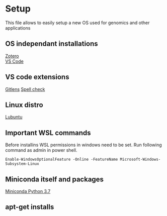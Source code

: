 # Setup 
This file allows to easily setup a new OS used for genomics and other applications
## OS independant installations
[Zotero](https://www.zotero.org/download/)  
[VS Code](https://code.visualstudio.com/)

## VS code extensions
[Gitlens](https://marketplace.visualstudio.com/items?itemName=eamodio.gitlens)
[Spell check](https://marketplace.visualstudio.com/items?itemName=streetsidesoftware.code-spell-checker)

## Linux distro
[Lubuntu](https://lubuntu.net/)

## Important WSL commands
Before installins WSL permissions in windows need to be set. Run following command as admin in power shell.
```
Enable-WindowsOptionalFeature -Online -FeatureName Microsoft-Windows-Subsystem-Linux
```

## Miniconda itself and packages
[Miniconda Python 3.7](https://docs.conda.io/en/latest/miniconda.html)


## apt-get installs

